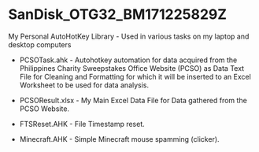 # SanDisk_OTG32_BM171225829Z
My Personal AutoHotKey Library - Used in various tasks on my laptop and desktop computers

- PCSOTask.ahk - Autohotkey automation for data acquired from the Philippines Charity Sweepstakes Office Website (PCSO) as Data Text File for Cleaning and Formatting for which it will be inserted to an Excel Worksheet to be used for data analysis.

- PCSOResult.xlsx - My Main Excel Data File for Data gathered from the PCSO Website.

- FTSReset.AHK - File Timestamp reset.

- Minecraft.AHK - Simple Minecraft mouse spamming (clicker).
